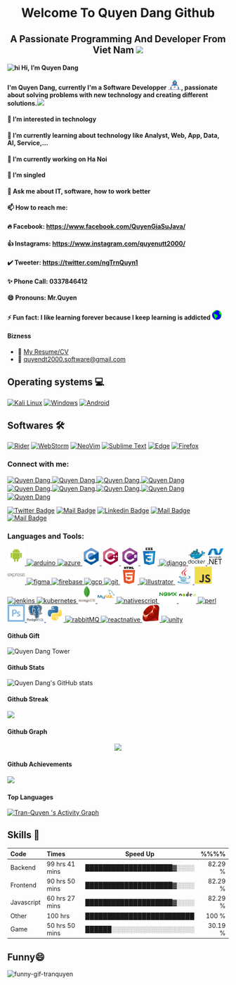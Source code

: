 <h1 align="center">Welcome To Quyen Dang Github</h1>
<h2 align="center">A Passionate Programming And Developer From Viet Nam <img src="https://img.icons8.com/color/48/000000/vietnam-circular.png"/></h2>

#### <img src="https://user-images.githubusercontent.com/1303154/88677602-1635ba80-d120-11ea-84d8-d263ba5fc3c0.gif" width="28" alt="hi"/> Hi, I’m Quyen Dang

#### <span>I'm Quyen Dang, currently I'm a Software Developper <img src="https://github.com/ouhamzalhss/ouhamzalhss/blob/main/assets/developer.gif" width="30"/>, passionate about solving problems with new technology and creating different solutions.</span><img src="https://media.giphy.com/media/WUlplcMpOCEmTGBtBW/giphy.gif" width="24"/>

#### 👀 I’m interested in technology

#### 🌱 I’m currently learning about technology like Analyst, Web, App, Data, AI, Service,...

#### 🔭 I’m currently working on Ha Noi

#### 💞️ I’m singled

#### 💬 Ask me about IT, software, how to work better

#### 📫 How to reach me:

#### 🔥 Facebook: https://www.facebook.com/QuyenGiaSuJava/

#### 👍 Instagrams: https://www.instagram.com/quyenutt2000/

#### ✔️ Tweeter: https://twitter.com/ngTrnQuyn1

#### ✨ Phone Call: 0337846412

#### 😄 Pronouns: Mr.Quyen

#### ⚡ Fun fact: I like learning forever because I keep learning is addicted <img src="https://github.com/ouhamzalhss/ouhamzalhss/blob/main/assets/earth.gif" width="22"/>

<!--
**Tran-Quyen/Tran-Quyen** is a ✨ _special_ ✨ repository because its `README.md` (this file) appears on your GitHub profile.
-->

#### Bizness

- :paperclip: [My Resume/CV](Inprocess)
- :email: quyendt2000.software@gmail.com

## Operating systems 💻

[![Kali Linux](https://img.shields.io/badge/Kali_Linux-1793D1?style=for-the-badge&logo=arch-linux&logoColor=white 'Arch Linux')](https://www.kali.org/features/)
[![Windows](https://img.shields.io/badge/Windows-0078D6?style=for-the-badge&logo=windows&logoColor=white 'Windows 10')](#)
[![Android](https://img.shields.io/badge/Android-3DDC84?style=for-the-badge&logo=android&logoColor=white 'Android')](https://www.android.com/)

## Softwares 🛠

[![Rider](https://img.shields.io/badge/Rider-000000?style=for-the-badge&logo=Rider&logoColor=white 'Rider')](https://www.jetbrains.com/rider/)
[![WebStorm](https://img.shields.io/badge/WebStorm-000000?style=for-the-badge&logo=WebStorm&logoColor=white 'WebStorm')](https://www.jetbrains.com/webstorm/)
[![NeoVim](https://img.shields.io/badge/NeoVim-57A143?style=for-the-badge&logo=NeoVim&logoColor=white 'NeoVim')](https://neovim.io/)
[![Sublime Text](https://img.shields.io/badge/Sublime_Text-FF9800?style=for-the-badge&logo=Sublime%20Text&logoColor=white 'Sublime Text')](https://www.sublimetext.com/)
[![Edge](https://img.shields.io/badge/Edge-0078D7?style=for-the-badge&logo=microsoft%20edge&logoColor=white 'Microsoft Edge')](https://www.microsoft.com/edge)
[![Firefox](https://img.shields.io/badge/Firefox-FF7139?style=for-the-badge&logo=firefox%20browser&logoColor=white 'Mozilla Firefox')](https://www.mozilla.org/firefox)

<h3 align="left">Connect with me:</h3>
<p align="left">
<a href="https://dev.to/tranquyen" target="blank">
  <img align="center" src="https://cdn.jsdelivr.net/npm/simple-icons@3.0.1/icons/dev-dot-to.svg" alt="Quyen Dang" height="30" width="40" />
</a>
<a href="https://twitter.com/ngTrnQuyn1" target="blank">
  <img align="center" src="https://cdn.jsdelivr.net/npm/simple-icons@3.0.1/icons/twitter.svg" alt="Quyen Dang" height="30" width="40" />
</a>
<a href="https://www.linkedin.com/in/quy%E1%BB%81n-%C4%91%E1%BA%B7ng-tr%E1%BA%A7n-01a05b1ba/" target="blank">
  <img align="center" src="https://cdn.jsdelivr.net/npm/simple-icons@3.0.1/icons/linkedin.svg" alt="Quyen Dang" height="30" width="40" />
</a>
<a href="https://codesandbox.io/dashboard/home?workspace=c7bb0ee3-d95f-4dd0-a56a-43170a4b9c07" target="blank">
  <img align="center" src="https://cdn.jsdelivr.net/npm/simple-icons@3.0.1/icons/codesandbox.svg" alt="Quyen Dang" height="30" width="40" />
</a>
<a href="https://www.facebook.com/QuyenGiaSuJava/" target="blank">
  <img align="center" src="https://cdn.jsdelivr.net/npm/simple-icons@3.0.1/icons/facebook.svg" alt="Quyen Dang" height="30" width="40" />
 </a>
<a href="https://www.instagram.com/quyenutt2000/" target="blank">
  <img align="center" src="https://cdn.jsdelivr.net/npm/simple-icons@3.0.1/icons/instagram.svg" alt="Quyen Dang" height="30" width="40" />
</a>
<a href="https://www.youtube.com/channel/UCa0VzFma3bpcw0wPE3drRXw/featured" target="blank">
  <img align="center" src="https://cdn.jsdelivr.net/npm/simple-icons@3.0.1/icons/youtube.svg" alt="Quyen Dang" height="30" width="40" />
</a>
<a href="https://discord.com/channels/835874235964325928/835874235964325930" target="blank">
  <img align="center" src="https://cdn.jsdelivr.net/npm/simple-icons@3.0.1/icons/discord.svg" alt="Quyen Dang" height="30" width="40" />
</a>
<a href="https://www.facebook.com/QuyenGiaSuJava/" target="blank">
  <img align="center" src="https://cdn.jsdelivr.net/npm/simple-icons@3.0.1/icons/rss.svg" alt="Quyen Dang" height="30" width="40" /></a>
</p>

[![Twitter Badge](https://img.shields.io/badge/Twitter-QuyenDang-1ca0f1?style=flat&labelColor=1ca0f1&logo=twitter&logoColor=white&link=https://twitter.com/Ipenywis)](https://twitter.com/ngTrnQuyn1)
[![Mail Badge](https://img.shields.io/badge/Youtube-QuyenDang-e74c3c?style=flat&labelColor=e74c3c&logo=youtube&logoColor=white)](https://www.youtube.com/watch?v=obLKZA8OpzE&t) [![Linkedin Badge](https://img.shields.io/badge/Linkedin-QQ-0e76a8?style=flat&labelColor=0e76a8&logo=linkedin&logoColor=white)](https://www.linkedin.com/in/quy%E1%BB%81n-%C4%91%E1%BA%B7ng-tr%E1%BA%A7n-01a05b1ba/)
[![Mail Badge](https://img.shields.io/badge/Mail-QuyenDang-c0392b?style=flat&labelColor=c0392b&logo=gmail&logoColor=white)](mailto:quyendt2000.software@gmail.com)
[![Mail Badge](https://img.shields.io/badge/Facebook_QuyenDang-1877F2?style=flat&logo=facebook&logoColor=white)](https://www.facebook.com/QuyenGiaSuJava/)

<h3 align="left">Languages and Tools:</h3>
<p align="left"> <a href="https://developer.android.com" target="_blank"> <img src="https://raw.githubusercontent.com/devicons/devicon/master/icons/android/android-original-wordmark.svg" alt="android" width="40" height="40"/> </a> <a href="https://www.arduino.cc/" target="_blank">
<img src="https://cdn.worldvectorlogo.com/logos/arduino-1.svg" alt="arduino" width="40" height="40"/>
</a> <a href="https://azure.microsoft.com/en-in/" target="_blank">
<img src="https://www.vectorlogo.zone/logos/microsoft_azure/microsoft_azure-icon.svg" alt="azure" width="40" height="40"/>
</a> <a href="https://www.cprogramming.com/" target="_blank">
<img src="https://raw.githubusercontent.com/devicons/devicon/master/icons/c/c-original.svg" alt="c" width="40" height="40"/>
</a> <a href="https://www.w3schools.com/cpp/" target="_blank">
<img src="https://raw.githubusercontent.com/devicons/devicon/master/icons/cplusplus/cplusplus-original.svg" alt="cplusplus" width="40" height="40"/> </a>
<a href="https://www.w3schools.com/cs/" target="_blank">
<img src="https://raw.githubusercontent.com/devicons/devicon/master/icons/csharp/csharp-original.svg" alt="csharp" width="40" height="40"/> </a>
<a href="https://www.w3schools.com/css/" target="_blank">
<img src="https://raw.githubusercontent.com/devicons/devicon/master/icons/css3/css3-original-wordmark.svg" alt="css3" width="40" height="40"/> </a>
<a href="https://www.djangoproject.com/" target="_blank">
<img src="https://camo.githubusercontent.com/35fa54368b78b8c7e1339336f2bbb247a1d66e75df8a6aa6767d3f9061f0dbb1/68747470733a2f2f7374617469632e646a616e676f70726f6a6563742e636f6d2f696d672f6c6f676f732f646a616e676f2d6c6f676f2d6e656761746976652e706e67" alt="django" width="40" height="40"/> </a>
<a href="https://www.docker.com/" target="_blank">
<img src="https://raw.githubusercontent.com/devicons/devicon/master/icons/docker/docker-original-wordmark.svg" alt="docker" width="40" height="40"/> </a>
<a href="https://dotnet.microsoft.com/" target="_blank">
<img src="https://raw.githubusercontent.com/devicons/devicon/master/icons/dot-net/dot-net-original-wordmark.svg" alt="dotnet" width="40" height="40"/>
</a>
<a href="https://expressjs.com" target="_blank">
<img src="https://raw.githubusercontent.com/devicons/devicon/master/icons/express/express-original-wordmark.svg" alt="express" width="40" height="40"/>
</a>
<a href="https://www.figma.com/" target="_blank">
<img src="https://www.vectorlogo.zone/logos/figma/figma-icon.svg" alt="figma" width="40" height="40"/> </a> <a href="https://firebase.google.com/" target="_blank">
<img src="https://www.vectorlogo.zone/logos/firebase/firebase-icon.svg" alt="firebase" width="40" height="40"/> </a> <a href="https://cloud.google.com" target="_blank"> <img src="https://www.vectorlogo.zone/logos/google_cloud/google_cloud-icon.svg" alt="gcp" width="40" height="40"/> </a> <a href="https://git-scm.com/" target="_blank"> <img src="https://www.vectorlogo.zone/logos/git-scm/git-scm-icon.svg" alt="git" width="40" height="40"/> </a> <a href="https://www.w3.org/html/" target="_blank"> <img src="https://raw.githubusercontent.com/devicons/devicon/master/icons/html5/html5-original-wordmark.svg" alt="html5" width="40" height="40"/> </a> <a href="https://www.adobe.com/in/products/illustrator.html" target="_blank"> <img src="https://www.vectorlogo.zone/logos/adobe_illustrator/adobe_illustrator-icon.svg" alt="illustrator" width="40" height="40"/> </a> <a href="https://www.java.com" target="_blank"> <img src="https://raw.githubusercontent.com/devicons/devicon/master/icons/java/java-original.svg" alt="java" width="40" height="40"/> </a> <a href="https://developer.mozilla.org/en-US/docs/Web/JavaScript" target="_blank"> <img src="https://raw.githubusercontent.com/devicons/devicon/master/icons/javascript/javascript-original.svg" alt="javascript" width="40" height="40"/> </a> <a href="https://www.jenkins.io" target="_blank"> <img src="https://www.vectorlogo.zone/logos/jenkins/jenkins-icon.svg" alt="jenkins" width="40" height="40"/> </a> <a href="https://kubernetes.io" target="_blank"> <img src="https://www.vectorlogo.zone/logos/kubernetes/kubernetes-icon.svg" alt="kubernetes" width="40" height="40"/> </a> <a href="https://www.mathworks.com/" target="_blank"> <img src="https://raw.githubusercontent.com/devicons/devicon/master/icons/mongodb/mongodb-original-wordmark.svg" alt="mongodb" width="40" height="40"/> </a>
  <a href="https://www.mysql.com/" target="_blank"> <img src="https://raw.githubusercontent.com/devicons/devicon/master/icons/mysql/mysql-original-wordmark.svg" alt="mysql" width="40" height="40"/> </a> <a href="https://nativescript.org/" target="_blank"> <img src="https://raw.githubusercontent.com/detain/svg-logos/780f25886640cef088af994181646db2f6b1a3f8/svg/nativescript.svg" alt="nativescript" width="40" height="40"/> </a> <a href="https://www.nginx.com" target="_blank"> <img src="https://raw.githubusercontent.com/devicons/devicon/master/icons/nginx/nginx-original.svg" alt="nginx" width="40" height="40"/> </a> <a href="https://nodejs.org" target="_blank"> <img src="https://raw.githubusercontent.com/devicons/devicon/master/icons/nodejs/nodejs-original-wordmark.svg" alt="nodejs" width="40" height="40"/> </a> <a href="https://www.perl.org/" target="_blank"> <img src="https://api.iconify.design/logos-perl.svg" alt="perl" width="40" height="40"/> </a> <a href="https://www.photoshop.com/en" target="_blank"> <img src="https://raw.githubusercontent.com/devicons/devicon/master/icons/photoshop/photoshop-line.svg" alt="photoshop" width="40" height="40"/> </a> <a href="https://www.postgresql.org" target="_blank"> <img src="https://raw.githubusercontent.com/devicons/devicon/master/icons/postgresql/postgresql-original-wordmark.svg" alt="postgresql" width="40" height="40"/> </a> <a href="https://www.python.org" target="_blank"> <img src="https://raw.githubusercontent.com/devicons/devicon/master/icons/python/python-original.svg" alt="python" width="40" height="40"/> </a> <a href="https://www.rabbitmq.com" target="_blank"> <img src="https://www.vectorlogo.zone/logos/rabbitmq/rabbitmq-icon.svg" alt="rabbitMQ" width="40" height="40"/> </a> <a href="https://reactnative.dev/" target="_blank"> <img src="https://reactnative.dev/img/header_logo.svg" alt="reactnative" width="40" height="40"/> </a> <a href="https://www.ruby-lang.org/en/" target="_blank"> <img src="https://raw.githubusercontent.com/devicons/devicon/master/icons/ruby/ruby-original.svg" alt="ruby" width="40" height="40"/> </a> <a href="https://unity.com/" target="_blank"> <img src="https://www.vectorlogo.zone/logos/unity3d/unity3d-icon.svg" alt="unity" width="40" height="40"/> </a> </p>

#### Github Gift

<img src="https://github.com/Tran-Quyen/Tran-Quyen/blob/master/resouces/Tran-Quyen-2021.gif" width="700" alt="Quyen Dang Tower">

#### Github Stats

![Quyen Dang's GitHub stats](https://github-readme-stats.vercel.app/api?username=Tran-Quyen&show_icons=true&theme=radical)

#### Github Streak

<p>
    <a href="#">
        <img src="http://github-readme-streak-stats.herokuapp.com?user=Tran-Quyen&theme=radical" />
    </a>
</p>

#### Github Graph

<!-- https://github.com/Ashutosh00710/github-readme-activity-graph#Deploy-on-your-own-heroku-instance if graph do not load.. -->
<p align="center">
    <a href="#">
        <img src="https://activity-graph.herokuapp.com/graph?username=Tran-Quyen&bg_color=1F222E&color=F8D866&line=F85D7F&point=FFFFFF&hide_border=true" />
    </a>
</p>

#### Github Achievements

<p>
    <a href="#">
        <img src="https://github-profile-trophy.vercel.app/?username=Tran-Quyen&theme=radical&rank=SECRET,S,AA,A&row=2&column=3" />
    </a>
</p>

#### Top Languages

<p>
   <a href="#">
        <img alt="Tran-Quyen 's Activity Graph" src="https://github-readme-stats.vercel.app/api/top-langs/?username=Tran-Quyen&theme=radical&langs_count=6&layout=compact" />
    </a>
</p>

## Skills 🚀

| Code       | Times          |         Speed Up          |    %%%% |
| :--------- | :------------- | :-----------------------: | ------: |
| Backend    | 99 hrs 41 mins | ████████████████████▓░░░░ | 82.29 % |
| Frontend   | 90 hrs 50 mins | ████████████████████▓░░░░ | 82.29 % |
| Javascript | 60 hrs 27 mins | ████████████████████▓░░░░ | 82.29 % |
| Other      | 100 hrs        | █████████████████████████ |   100 % |
| Game       | 50 hrs 50 mins | ██████░░░░░░░░░░░░░░░░░░░ | 30.19 % |

## Funny😄

<img src="https://thumbs.gfycat.com/DifficultLimpingBubblefish-max-1mb.gif" alt="funny-gif-tranquyen" width="40%">

